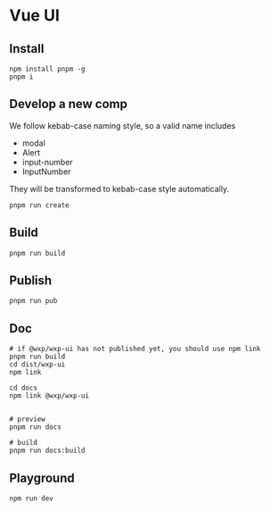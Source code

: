 # Vue UI


## Install
```
npm install pnpm -g 
pnpm i
```

## Develop a new comp

We follow kebab-case naming style, so a valid name includes

- modal
- Alert
- input-number
- InputNumber

They will be transformed to kebab-case style automatically.


```
pnpm run create
```

## Build
```
pnpm run build

```

## Publish

```
pnpm run pub
```


## Doc

```
# if @wxp/wxp-ui has not published yet, you should use npm link
pnpm run build
cd dist/wxp-ui
npm link

cd docs
npm link @wxp/wxp-ui


# preview
pnpm run docs

# build
pnpm run docs:build
```

## Playground
```
npm run dev
```
